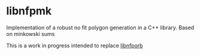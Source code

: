# libnfpmk
Implementation of a robust no fit polygon generation in a C++ library. Based on minkowski sums

This is a work in progress intended to replace [libnfporb](https://github.com/kallaballa/libnfporb)
